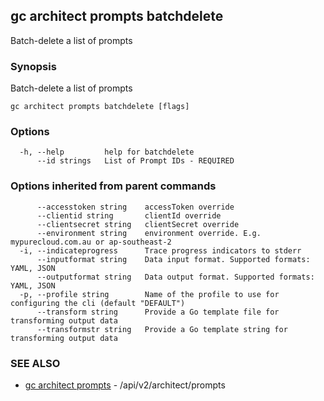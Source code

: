## gc architect prompts batchdelete

Batch-delete a list of prompts

### Synopsis

Batch-delete a list of prompts

```
gc architect prompts batchdelete [flags]
```

### Options

```
  -h, --help         help for batchdelete
      --id strings   List of Prompt IDs - REQUIRED
```

### Options inherited from parent commands

```
      --accesstoken string    accessToken override
      --clientid string       clientId override
      --clientsecret string   clientSecret override
      --environment string    environment override. E.g. mypurecloud.com.au or ap-southeast-2
  -i, --indicateprogress      Trace progress indicators to stderr
      --inputformat string    Data input format. Supported formats: YAML, JSON
      --outputformat string   Data output format. Supported formats: YAML, JSON
  -p, --profile string        Name of the profile to use for configuring the cli (default "DEFAULT")
      --transform string      Provide a Go template file for transforming output data
      --transformstr string   Provide a Go template string for transforming output data
```

### SEE ALSO

* [gc architect prompts](gc_architect_prompts.html)	 - /api/v2/architect/prompts


